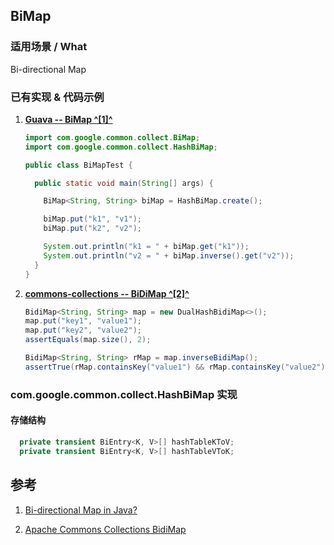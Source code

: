 ﻿## BiMap

### 适用场景 / What

Bi-directional Map



### 已有实现 & 代码示例

1. [**Guava -- BiMap ^[1]^**](https://github.com/google/guava)

   ```java
   import com.google.common.collect.BiMap;
   import com.google.common.collect.HashBiMap;
   
   public class BiMapTest {
   
     public static void main(String[] args) {
   
       BiMap<String, String> biMap = HashBiMap.create();
   
       biMap.put("k1", "v1");
       biMap.put("k2", "v2");
   
       System.out.println("k1 = " + biMap.get("k1"));
       System.out.println("v2 = " + biMap.inverse().get("v2"));
     }
   }
   ```

2. [**commons-collections -- BiDiMap ^[2]^**](https://github.com/apache/commons-collections)

   ```java
   BidiMap<String, String> map = new DualHashBidiMap<>();
   map.put("key1", "value1");
   map.put("key2", "value2");
   assertEquals(map.size(), 2);
   
   BidiMap<String, String> rMap = map.inverseBidiMap();
   assertTrue(rMap.containsKey("value1") && rMap.containsKey("value2"));
   ```

   

### com.google.common.collect.HashBiMap 实现

#### 存储结构

```java
  private transient BiEntry<K, V>[] hashTableKToV;
  private transient BiEntry<K, V>[] hashTableVToK;
```







## 参考

1. [Bi-directional Map in Java?](https://stackoverflow.com/questions/10699492/bi-directional-map-in-java)

2. [Apache Commons Collections BidiMap](https://www.baeldung.com/commons-collections-bidi-map)